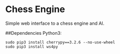 # Chess Engine
Simple web interface to a chess engine and AI.

##Dependencies
Python3:
```
sudo pip3 install cherrypy==3.2.6 --no-use-wheel
sudo pip3 install ws4py
```